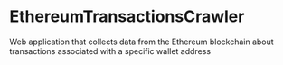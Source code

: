 # EthereumTransactionsCrawler
Web application that collects data from the Ethereum blockchain about transactions associated with a specific wallet address
